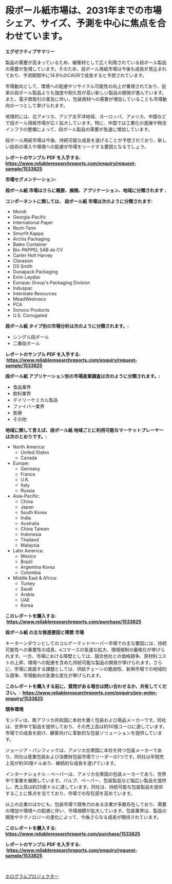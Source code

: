 <p><h1>段ボール紙市場は、2031年までの市場シェア、サイズ、予測を中心に焦点を合わせています。</h1></p><p><strong>エグゼクティブサマリー</strong></p>
<p><p>製品の需要が高まっているため、緩衝材として広く利用されている段ボール製品の需要が急増しています。そのため、段ボール用紙市場は今後も成長が見込まれており、予測期間中に14.8％のCAGRで成長すると予想されています。</p><p>市場動向として、環境への配慮やリサイクル可能性の向上が重視されており、従来の段ボール製品よりも強度や耐久性が高い新しい製品の開発が進んでいます。また、電子商取引の普及に伴い、包装資材への需要が増加していることも市場動向の一つとして挙げられます。</p><p>地理的には、北アメリカ、アジア太平洋地域、ヨーロッパ、アメリカ、中国などで段ボール用紙市場が広く拡大しています。特に、中国では工業化の進展や物流インフラの整備によって、段ボール製品の需要が急速に増加しています。</p><p>段ボール用紙市場は今後、持続可能な成長を遂げることが予想されており、新しい技術の導入や環境への配慮が市場をリードする要因となるでしょう。</p></p>
<p><strong>レポートのサンプル PDF を入手する: <a href="https://www.reliableresearchreports.com/enquiry/request-sample/1533825">https://www.reliableresearchreports.com/enquiry/request-sample/1533825</a></strong></p>
<p><strong>市場セグメンテーション:</strong></p>
<p><strong> 段ボール紙 市場はさらに概要、展開、アプリケーション、地域に分類されます :</strong></p>
<p><strong>コンポーネントに関しては、 段ボール紙 市場は次のように分類されます: &nbsp;</strong></p>
<p><ul><li>Mondi</li><li>Georgia-Pacific</li><li>International Paper</li><li>Roch-Tenn</li><li>Smurfit Kappa</li><li>Archis Packaging</li><li>Bates Container</li><li>Bio-PAPPEL SAB de CV</li><li>Carter Holt Harvey</li><li>Clarasion</li><li>DS Smith</li><li>Dunapack Packaging</li><li>Emin Leydier</li><li>Europac Group's Packaging Division</li><li>Induspac</li><li>Interstate Resources</li><li>MeadWestvaco</li><li>PCA</li><li>Sonoco Products</li><li>U.S. Corrugated</li></ul></p>
<p><strong> 段ボール紙 タイプ別の市場分析は次のように分類されます。:</strong></p>
<p><ul><li>シングル段ボール</li><li>二重段ボール</li></ul></p>
<p><strong>レポートのサンプル PDF を入手する: &nbsp;<a href="https://www.reliableresearchreports.com/enquiry/request-sample/1533825">https://www.reliableresearchreports.com/enquiry/request-sample/1533825</a></strong></p>
<p><strong> 段ボール紙 アプリケーション別の市場産業調査は次のように分類されます。:</strong></p>
<p><ul><li>食品業界</li><li>飲料業界</li><li>デイリーケミカル製品</li><li>ファイバー業界</li><li>医療</li><li>その他</li></ul></p>
<p><strong>地域に関して言えば、段ボール紙 地域ごとに利用可能なマーケットプレーヤーは次のとおりです。:</strong></p>
<p><ul>
    <li>
        North America:
        <ul>
            <li>United States</li>
            <li>Canada</li>
        </ul>
    </li>
    <li>
        Europe:
        <ul>
            <li>Germany</li>
            <li>France</li>
            <li>U.K.</li>
            <li>Italy</li>
            <li>Russia</li>
        </ul>
    </li>
    <li>
        Asia-Pacific:
        <ul>
            <li>China</li>
            <li>Japan</li>
            <li>South Korea</li>
            <li>India</li>
            <li>Australia</li>
            <li>China Taiwan</li>
            <li>Indonesia</li>
            <li>Thailand</li>
            <li>Malaysia</li>
        </ul>
    </li>
    <li>
        Latin America:
        <ul>
            <li>Mexico</li>
            <li>Brazil</li>
            <li>Argentina Korea</li>
            <li>Colombia</li>
        </ul>
    </li>
    <li>
        Middle East & Africa:
        <ul>
            <li>Turkey</li>
            <li>Saudi</li>
            <li>Arabia</li>
            <li>UAE</li>
            <li>Korea</li>
        </ul>
    </li>
    </ul></p>
<p><strong>このレポートを購入する: &nbsp;<a href="https://www.reliableresearchreports.com/purchase/1533825">https://www.reliableresearchreports.com/purchase/1533825</a></strong></p>
<p><strong>段ボール紙 の主な推進要因と障壁 市場</strong></p>
<p><p>キーターンダウンとしてのコルゲーテッドペーパー市場での主な要因には、持続可能性への重要性の成長、eコマースの急速な拡大、環境規制の厳格化が挙げられます。一方、市場における障壁としては、競合他社との価格競争、原材料コストの上昇、環境への配慮を含めた持続可能な製品の開発が挙げられます。さらに、市場に直面する課題としては、供給チェーンの脆弱性、新興市場での地域的な競争、市場動向の急激な変化が挙げられます。</p></p>
<p><strong>このレポートを購入する前に、質問がある場合は問い合わせるか、共有してください。:&nbsp; <a href="https://www.reliableresearchreports.com/enquiry/pre-order-enquiry/1533825">https://www.reliableresearchreports.com/enquiry/pre-order-enquiry/1533825</a></strong></p>
<p><strong>競争環境</strong></p>
<p><p>モンディは、南アフリカ共和国に本社を置く包装および用品メーカーです。同社は、世界中で製品を提供しており、その売上高は約50億ユーロに達しています。市場での成長を続け、顧客向けに革新的な包装ソリューションを提供しています。</p><p>ジョージア・パシフィックは、アメリカ合衆国に本社を持つ包装メーカーであり、同社は産業包装および消費財包装市場でリーダーの1つです。同社は年間売上高が約30億ドルあり、継続的な成長を遂げています。</p><p>インターナショナル・ペーパーは、アメリカ合衆国の包装メーカーであり、世界中で事業を展開しています。パルプ、ペーパー、包装製品など幅広い製品を提供し、売上高は約25億ドルに達しています。同社は、持続可能な包装製品を提供することに焦点を当てており、市場での存在感を高めています。</p><p>以上の企業のほかにも、包装市場で競争力のある企業が多数存在しており、需要の増加や環境への配慮に伴い、市場規模が拡大しています。包装業界は、製品の開発やテクノロジーの進化によって、今後さらなる成長が期待されています。</p></p>
<p><strong>このレポートを購入する: &nbsp; <a href="https://www.reliableresearchreports.com/purchase/1533825">https://www.reliableresearchreports.com/purchase/1533825</a></strong></p>
<p><strong>レポートのサンプル PDF を入手する: &nbsp;<a href="https://www.reliableresearchreports.com/enquiry/request-sample/1533825">https://www.reliableresearchreports.com/enquiry/request-sample/1533825</a></strong><strong></strong></p>
<p>&nbsp;</p>
<p><p><a href="https://github.com/nemesis2824/Market-Research-Report-List-1/blob/main/628135517713.md">ホログラムプロジェクター</a></p></p>